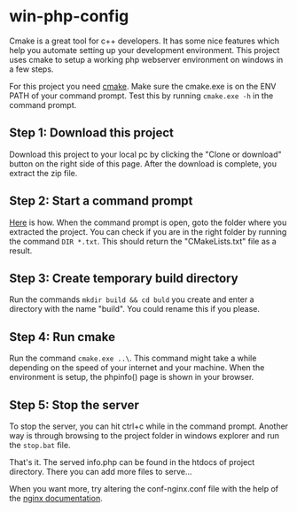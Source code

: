 # win-php-config

Cmake is a great tool for c++ developers. It has some nice features which help you automate setting up your development environment. This project uses cmake to setup a working php webserver environment on windows in a few steps.

For this project you need [cmake](https://cmake.org/download/). Make sure the cmake.exe is on the ENV PATH of your command prompt. Test this by running `cmake.exe -h` in the command prompt. 

## Step 1: Download this project
Download this project to your local pc by clicking the "Clone or download" button on the right side of this page. After the download is complete, you extract the zip file.
 
## Step 2: Start a command prompt
[Here](http://pcsupport.about.com/od/commandlinereference/f/open-command-prompt.htm) is how. When the command prompt is open, goto the folder where you extracted the project. You can check if you are in the right folder by running the command `DIR *.txt`. This should return the "CMakeLists.txt" file as a result.

## Step 3: Create temporary build directory
Run the commands `mkdir build && cd buld` you create and enter a directory with the name "build". You could rename this if you please.

## Step 4: Run cmake
Run the command `cmake.exe ..\`. This command might take a while depending on the speed of your internet and your machine. When the environment is setup, the phpinfo() page is shown in your browser.

## Step 5: Stop the server
To stop the server, you can hit ctrl+c while in the command prompt. Another way is through browsing to the project folder in windows explorer and run the `stop.bat` file.

That's it. The served info.php can be found in the htdocs of project directory. There you can add more files to serve...

When you want more, try altering the conf-nginx.conf file with the help of the [nginx documentation](http://nginx.org/en/docs/beginners_guide.html). 

